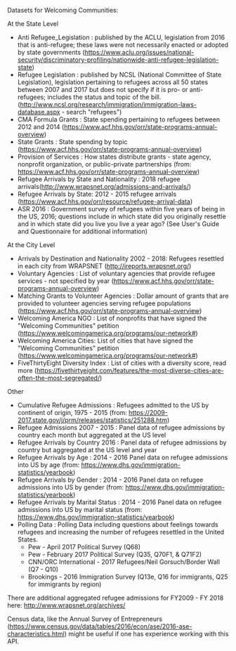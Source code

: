 Datasets for Welcoming Communities: 

At the State Level
+ Anti Refugee_Legislation : published by the ACLU, legislation from 2016 that is anti-refugee; these laws were not necessarily enacted or adopted by state governments (https://www.aclu.org/issues/national-security/discriminatory-profiling/nationwide-anti-refugee-legislation-state)
+ Refugee Legislation : published by NCSL (National Committee of State Legislation), legislation pertaining to refugees across all 50 states between 2007 and 2017 but does not specify if it is pro- or anti-refugees; includes the status and topic of the bill. (http://www.ncsl.org/research/immigration/immigration-laws-database.aspx - search "refugees")
+ CMA Formula Grants : State spending pertaining to refugees between 2012 and 2014 (https://www.acf.hhs.gov/orr/state-programs-annual-overview)
+ State Grants : State spending by topic (https://www.acf.hhs.gov/orr/state-programs-annual-overview)
+ Provision of Services : How states distribute grants - state agency, nonprofit organization, or public-private partnerships (from: https://www.acf.hhs.gov/orr/state-programs-annual-overview)
+ Refugee Arrivals by State and Nationality : 2018 refugee arrivals(http://www.wrapsnet.org/admissions-and-arrivals/)
+ Refugee Arrivals by State: 2012 - 2015 refugee arrivals (https://www.acf.hhs.gov/orr/resource/refugee-arrival-data)
+ ASR 2016 : Government survey of refugees within five years of being in the US, 2016; questions include in which state did you originally resettle and in which state did you live you live a year ago? (See User's Guide and Questionnaire for additional information)

At the City Level
+ Arrivals by Destination and Nationality 2002 - 2018: Refugees resettled in each city from WRAPSNET (http://ireports.wrapsnet.org/)
+ Voluntary Agencies : List of voluntary agencies that provide refugee services - not specified by year (https://www.acf.hhs.gov/orr/state-programs-annual-overview)
+ Matching Grants to Volunteer Agencies : Dollar amount of grants that are provided to volunteer agencies serving refugee populations (https://www.acf.hhs.gov/orr/state-programs-annual-overview)
+ Welcoming America NGO : List of nonprofits that have signed the "Welcoming Communities" petition (https://www.welcomingamerica.org/programs/our-network#)
+ Welcoming America Cities: List of cities that have signed the "Welcoming Communities" petition (https://www.welcomingamerica.org/programs/our-network#)
+ FiveThirtyEight Diversity Index : List of cities with a diversity score, read more (https://fivethirtyeight.com/features/the-most-diverse-cities-are-often-the-most-segregated/)

Other
+ Cumulative Refugee Admissions : Refugees admitted to the US by continent of origin, 1975 - 2015 (from: https://2009-2017.state.gov/j/prm/releases/statistics/251288.htm)
+ Refugee Admissions 2007 - 2015 : Panel data of refugee admissions by country each month but aggregated at the US level
+ Refugee Arrivals by Country 2016 : Panel data of refugee admissions by country but aggregated at the US level and year
+ Refugee Arrivals by Age : 2014 - 2016 Panel data on refugee admissions into US by age (from: https://www.dhs.gov/immigration-statistics/yearbook)
+ Refugee Arrivals by Gender : 2014 - 2016 Panel data on refugee admissions into US by gender (from: https://www.dhs.gov/immigration-statistics/yearbook)
+ Refugee Arrivals by Marital Status : 2014 - 2016 Panel data on refugee admissions into US by marital status (from: https://www.dhs.gov/immigration-statistics/yearbook)
+ Polling Data : Polling Data including questions about feelings towards refugees and increasing the number of refugees resettled in the United States.
	+ Pew - April 2017 Political Survey (Q68)
	+ Pew - February 2017 Political Survey (Q35, Q70F1, & Q71F2)
	+ CNN/ORC International - 2017 Refugees/Neil Gorsuch/Border Wall (Q7 - Q10)
	+ Brookings - 2016 Immigration Survey (Q13e, Q16 for immigrants, Q25 for immigrants by region)


There are additional aggregated refugee admissions for FY2009 - FY 2018 here: http://www.wrapsnet.org/archives/

Census data, like the Annual Survey of Entrepreneurs (https://www.census.gov/data/tables/2016/econ/ase/2016-ase-characteristics.html) might be useful if one has experience working with this API. 
